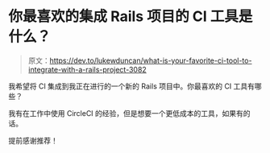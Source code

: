 # 你最喜欢的集成 Rails 项目的 CI 工具是什么？

> 原文：<https://dev.to/lukewduncan/what-is-your-favorite-ci-tool-to-integrate-with-a-rails-project-3082>

我希望将 CI 集成到我正在进行的一个新的 Rails 项目中。你最喜欢的 CI 工具有哪些？

我有在工作中使用 CircleCI 的经验，但是想要一个更低成本的工具，如果有的话。

提前感谢推荐！